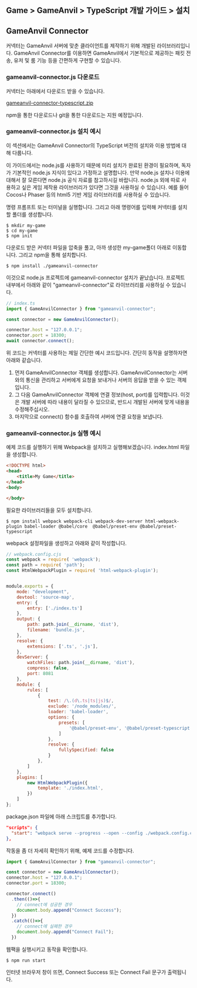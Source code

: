 ## Game > GameAnvil > TypeScript 개발 가이드 > 설치

## GameAnvil Connector

커넥터는 GameAnvil 서버에 맞춘 클라이언트를 제작하기 위해 개발된 라이브러리입니다. GameAnvil Connector를 이용하면 GameAnvil에서 기본적으로 제공하는 패킷 전송, 유저 및 룸 기능 등을 간편하게 구현할 수 있습니다.


### gameanvil-connector.js 다운로드

커넥터는 아래에서 다운로드 받을 수 있습니다.

[gameanvil-connector-typescript.zip](https://static.toastoven.net/prod_gameanvil/files/gameanvil-connector-typescript-2.0.0.zip)

npm을 통한 다운로드나 git을 통한 다운로드는 지원 예정입니다.

### gameanvil-connector.js 설치 예시

이 섹션에서는 GameAnvil Connector의 TypeScript 버전의 설치와 이용 방법에 대해 다룹니다. 

이 가이드에서는 node.js를 사용하기 때문에 미리 설치가 완료된 환경이 필요하며, 독자가 기본적인 node.js 지식이 있다고 가정하고 설명합니다. 만약 node.js 설치나 이용에 대해서 잘 모른다면 node.js 공식 자료를 참고하시길 바랍니다. node.js 외에 따로 사용하고 싶은 게임 제작용 라이브러리가 있다면 그것을 사용하실 수 있습니다. 예를 들어 Cocos나 Phaser 등의 html5 기반 게임 라이브러리를 사용하실 수 있습니다.

명령 프롬프트 또는 터미널을 실행합니다. 그리고 아래 명령어를 입력해 커넥터를 설치할 폴더를 생성합니다.

```cli
$ mkdir my-game
$ cd my-game
$ npm init
```

다운로드 받은 커넥터 파일을 압축을 풀고, 아까 생성한 my-game폴더 아래로 이동합니다. 그리고 npm을 통해 설치합니다.

```cli
$ npm install ./gameanvil-connector
```

이것으로 node.js 프로젝트에 gameanvil-connector 설치가 끝났습니다. 프로젝트 내부에서 아래와 같이 "gameanvil-connector"로 라이브러리를 사용하실 수 있습니다.

```typescript
// index.ts
import { GameAnvilConnector } from "gameanvil-connector";

const connector = new GameAnvilConnector();

connector.host = "127.0.0.1";
connector.port = 18300;
await connector.connect();
```

위 코드는 커넥터를 사용하는 제일 간단한 예시 코드입니다. 간단히 동작을 설명하자면 아래와 같습니다.

1. 먼저 GameAnvilConnector 객체를 생성합니다. GameAnvilConnector는 서버와의 통신을 관리하고 서버에게 요청을 보내거나 서버의 응답을 받을 수 있는 객체입니다.
2. 그 다음 GameAnvilConnector 객체에 연결 정보(host, port)를 입력합니다. 이것은 개발 서버에 따라 내용이 달라질 수 있으므로, 반드시 개발된 서버에 맞게 내용을 수정해주십시오.
3. 마지막으로 connect() 함수를 호출하여 서버에 연결 요청을 보냅니다.

### gameanvil-connector.js 실행 예시

예제 코드를 실행하기 위해 Webpack을 설치하고 실행해보겠습니다.
index.html 파일을 생성합니다.

```html
<!DOCTYPE html>
<head>
    <title>My Game</title>
</head>
<body>

</body>
```

필요한 라이브러리들을 모두 설치합니다.

```cli
$ npm install webpack webpack-cli webpack-dev-server html-webpack-plugin babel-loader @babel/core  @babel/preset-env @babel/preset-typescript
```

webpack 설정파일을 생성하고 아래와 같이 작성합니다.

```javascript
// webpack.config.cjs
const webpack = require( 'webpack');
const path = require( 'path');
const HtmlWebpackPlugin = require( 'html-webpack-plugin');


module.exports = {
    mode: "development",
    devtool: 'source-map',
    entry: {
        entry: ['./index.ts']
    },
    output: {
        path: path.join(__dirname, 'dist'),
        filename: 'bundle.js',
    },
    resolve: {
        extensions: ['.ts', '.js'],
    },
    devServer: {
        watchFiles: path.join(__dirname, 'dist'),
        compress: false,
        port: 8081
    },
    module: {
        rules: [
            {
                test: /\.(d\.ts|ts|js)$/,
                exclude: '/node_modules/',
                loader: 'babel-loader',
                options: {
                    presets: [
                        '@babel/preset-env', '@babel/preset-typescript'
                    ]
                },
                resolve: {
                    fullySpecified: false
                }
            },
        ]
    },
    plugins: [
        new HtmlWebpackPlugin({
            template: './index.html',
        })
    ]
};
```

package.json 파일에 아래 스크립트를 추가합니다.

```json
"scripts": {
  "start": "webpack serve --progress --open --config ./webpack.config.cjs"
},
```

작동을 좀 더 자세히 확인하기 위해, 예제 코드를 수정합니다.

```typescript
import { GameAnvilConnector } from "gameanvil-connector";

const connector = new GameAnvilConnector();
connector.host = "127.0.0.1";
connector.port = 18300;

connector.connect()
  .then(()=>{
    // connect에 성공한 경우
    document.body.append("Connect Success");
  })
  .catch(()=>{
    // connect에 실패한 경우
    document.body.append("Connect Fail");
  })
```

웹팩을 실행시키고 동작을 확인합니다.

```
$ npm run start
```

인터넷 브라우저 창이 뜨면, Connect Success 또는 Connect Fail 문구가 출력됩니다.